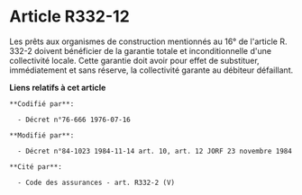 # Article R332-12

Les prêts aux organismes de construction mentionnés au 16° de l'article R. 332-2 doivent bénéficier de la garantie totale et
inconditionnelle d'une collectivité locale. Cette garantie doit avoir pour effet de substituer, immédiatement et sans
réserve, la collectivité garante au débiteur défaillant.

**Liens relatifs à cet article**

	**Codifié par**:

	  - Décret n°76-666 1976-07-16

	**Modifié par**:

	  - Décret n°84-1023 1984-11-14 art. 10, art. 12 JORF 23 novembre 1984

	**Cité par**:

	  - Code des assurances - art. R332-2 (V)
